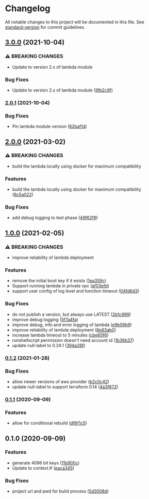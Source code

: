 # Changelog

All notable changes to this project will be documented in this file. See [standard-version](https://github.com/conventional-changelog/standard-version) for commit guidelines.

## [3.0.0](https://gitlab.com/guardianproject-ops/terraform-aws-lambda-secrets-manager-ssh-key-rotation/compare/2.0.1...3.0.0) (2021-10-04)


### ⚠ BREAKING CHANGES

* Update to version 2.x of lambda module

### Bug Fixes

* Update to version 2.x of lambda module ([9fb2c9f](https://gitlab.com/guardianproject-ops/terraform-aws-lambda-secrets-manager-ssh-key-rotation/commit/9fb2c9fe84c20ec5c2a91bb798bed4cfab6baa1e))

### [2.0.1](https://gitlab.com/guardianproject-ops/terraform-aws-lambda-secrets-manager-ssh-key-rotation/compare/2.0.0...2.0.1) (2021-10-04)


### Bug Fixes

* Pin lambda module version ([82baf1d](https://gitlab.com/guardianproject-ops/terraform-aws-lambda-secrets-manager-ssh-key-rotation/commit/82baf1d8fb03a896b88e997e1e3221e0b473d1b3))

## [2.0.0](https://gitlab.com/guardianproject-ops/terraform-aws-lambda-secrets-manager-ssh-key-rotation/compare/1.0.0...2.0.0) (2021-03-02)


### ⚠ BREAKING CHANGES

* build the lambda locally using docker for maximum compatibility

### Features

* build the lambda locally using docker for maximum compatibility ([6c5a022](https://gitlab.com/guardianproject-ops/terraform-aws-lambda-secrets-manager-ssh-key-rotation/commit/6c5a02294eb1e1452e3d3e817316572813e1b57c))


### Bug Fixes

* add debug logging to test phase ([49f62f9](https://gitlab.com/guardianproject-ops/terraform-aws-lambda-secrets-manager-ssh-key-rotation/commit/49f62f9817e98648ca151cfa233c88de0bf117eb))

## [1.0.0](https://gitlab.com/guardianproject-ops/terraform-aws-lambda-secrets-manager-ssh-key-rotation/compare/0.1.2...1.0.0) (2021-02-05)


### ⚠ BREAKING CHANGES

* improve reliability of lambda deployment

### Features

* remove the initial boot key if it exists ([1ea359c](https://gitlab.com/guardianproject-ops/terraform-aws-lambda-secrets-manager-ssh-key-rotation/commit/1ea359c3be19ca1738fbd4405b88b6532261d4c0))
* Support running lambda in private vpc ([af03efd](https://gitlab.com/guardianproject-ops/terraform-aws-lambda-secrets-manager-ssh-key-rotation/commit/af03efd0bd3521a89fe76f0e94097096fa214234))
* support user config of log level and function timeout ([04fd6d3](https://gitlab.com/guardianproject-ops/terraform-aws-lambda-secrets-manager-ssh-key-rotation/commit/04fd6d3ea2cf95857ca28d94b7fc82d4f38abb34))


### Bug Fixes

* do not publish a version, but always use LATEST ([2b1c999](https://gitlab.com/guardianproject-ops/terraform-aws-lambda-secrets-manager-ssh-key-rotation/commit/2b1c999b47227f77a8b95d3032c1d14ab92de44b))
* improve debug logging ([5f7a4fa](https://gitlab.com/guardianproject-ops/terraform-aws-lambda-secrets-manager-ssh-key-rotation/commit/5f7a4fa13c9ca44d6c6669fe06da090ca6ed6609))
* improve debug, info and error logging of lambda ([e9b59b9](https://gitlab.com/guardianproject-ops/terraform-aws-lambda-secrets-manager-ssh-key-rotation/commit/e9b59b96eeb004de8b5d54c68e19f1f63a4066e8))
* improve reliability of lambda deployment ([8e83ab0](https://gitlab.com/guardianproject-ops/terraform-aws-lambda-secrets-manager-ssh-key-rotation/commit/8e83ab011b78461918e67d1d993d64cc72266fbd))
* increase lambda timeout to 5 minutes ([cbe65f6](https://gitlab.com/guardianproject-ops/terraform-aws-lambda-secrets-manager-ssh-key-rotation/commit/cbe65f6a33523049218df6b02d3bced44890582c))
* runshellscript permission doesn't need account id ([1b36b37](https://gitlab.com/guardianproject-ops/terraform-aws-lambda-secrets-manager-ssh-key-rotation/commit/1b36b372146fb6c6c96531fcef098fd6d6791b0d))
* update null-label to 0.24.1 ([394a26f](https://gitlab.com/guardianproject-ops/terraform-aws-lambda-secrets-manager-ssh-key-rotation/commit/394a26f86cbfaa64289e6fdf6b2b5c6ce3acfc26))

### [0.1.2](https://gitlab.com/guardianproject-ops/terraform-aws-lambda-secrets-manager-ssh-key-rotation/compare/0.1.1...0.1.2) (2021-01-28)


### Bug Fixes

* allow newer versions of aws provider ([b2c0c42](https://gitlab.com/guardianproject-ops/terraform-aws-lambda-secrets-manager-ssh-key-rotation/commit/b2c0c42b8d8fbe10395f20b2960269c109275365))
* update null-label to support terraform 0.14 ([4a3f872](https://gitlab.com/guardianproject-ops/terraform-aws-lambda-secrets-manager-ssh-key-rotation/commit/4a3f87223a47259e5ef24ccc55dd66068f645966))

### [0.1.1](https://gitlab.com/guardianproject-ops/terraform-aws-lambda-secrets-manager-ssh-key-rotation/compare/0.1.0...0.1.1) (2020-09-09)


### Features

* allow for conditional rebuild ([df6f1c5](https://gitlab.com/guardianproject-ops/terraform-aws-lambda-secrets-manager-ssh-key-rotation/commit/df6f1c5d3c4f4e77e0805054bf1e0d9751e45e95))

## 0.1.0 (2020-09-09)


### Features

* generate 4096 bit keys ([11b900c](https://gitlab.com/guardianproject-ops/terraform-aws-lambda-secrets-manager-ssh-key-rotation/commit/11b900c75586e2a75498164891d3da9b562bf12b))
* Update to context.tf ([eaca345](https://gitlab.com/guardianproject-ops/terraform-aws-lambda-secrets-manager-ssh-key-rotation/commit/eaca345b58a805ae2067f030053d527074f5bb15))


### Bug Fixes

* project url and pwd for build process ([5d3008d](https://gitlab.com/guardianproject-ops/terraform-aws-lambda-secrets-manager-ssh-key-rotation/commit/5d3008d54bc1399046fefacb620f572ea083801a))
